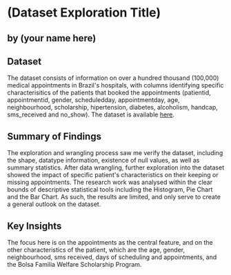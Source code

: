 # (Dataset Exploration Title)
## by (your name here)


## Dataset

The dataset consists of information on over a hundred thousand (100,000) medical appointments in Brazil's hospitals, with columns identifying specific characterisitics of the patients that booked the appointments (patientid, appointmentid, gender, scheduledday, appointmentday, age, neighbourhood, scholarship, hipertension, diabetes, alcoholism, handcap, sms_received and no_show). The dataset is available [here](https://www.kaggle.com/datasets/ariks90/cleaned-brazil-may2016-noshow-medical-appointments).

## Summary of Findings

The exploration and wrangling process saw me verify the dataset, including the shape, datatype information, existence of null values, as well as summary statistics. After data wrangling, further exploration into the dataset showed the impact of specific patient's characteristics on their keeping or missing appointments. The research work was analysed within the clear bounds of descriptive statistical tools including the Histogram, Pie Chart and the Bar Chart. As such, the results are limited, and only serve to create a general outlook on the dataset.

## Key Insights

The focus here is on the appointments as the central feature, and on the other characteristics of the patient, which are the age, gender, neighbourhood, sms received, days of scheduling and appointments, and the Bolsa Familia Welfare Scholarship Program.